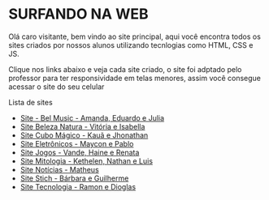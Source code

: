 <h1>SURFANDO NA WEB</h1>
    
Olá caro visitante, bem vindo ao site principal, aqui você encontra todos os sites criados por nossos alunos utilizando tecnlogias como HTML, CSS e JS. 

Clique nos links abaixo e veja cada site criado, o site foi adptado pelo professor para ter responsividade em telas menores, assim você consegue acessar o site do seu celular

Lista de sites

<ul>
<li><a href="Site - Bel Music - Amanda, Eduardo e Julia\index.html">Site - Bel Music - Amanda, Eduardo e Julia</a></li>
<li><a href="Site Beleza Natura - Vitória e Isabella\index.html">Site Beleza Natura - Vitória e Isabella</a></li>
<li><a href="Site Cubo Mágico - Kauã e Jhonathan\index.html">Site Cubo Mágico - Kauã e Jhonathan</a></li>
<li><a href="Site Eletrônicos - Maycon e Pablo\index.html">Site Eletrônicos - Maycon e Pablo</a></li>
<li><a href="Site Jogos - Vande, Haine e Renata\index.html">Site Jogos - Vande, Haine e Renata</a></li>
<li><a href="Site Mitologia - Kethelen, Nathan e Luis\index.html">Site Mitologia - Kethelen, Nathan e Luis</a></li>
<li><a href="Site Notícias - Matheus\index.html">Site Notícias - Matheus</a></li>
<li><a href="Site Stich - Bárbara e Guilherme\index.html">Site Stich - Bárbara e Guilherme</a></li>
<li><a href="Site Tecnologia - Ramon e Dioglas\index.html">Site Tecnologia - Ramon e Dioglas</a></li>
</ul>

